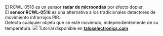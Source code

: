 El RCWL-0516 es un sensor **radar de microondas** por efecto dopler.  
El **sensor RCWL-0516** es una alternativa a los tradicionales detectores de movimiento infrarrojos PIR.  
Detecta cualquier objeto que se esté moviendo, independientemente de su temperatura. 
![](https://cdn.shopify.com/s/files/1/0020/8027/6524/files/sensor_de_precencia_1024x1024.png?v=1614370291)
Tutorial disponible en [**taloselectronics.com**](https://www.taloselectronics.com/blogs/tutoriales/sensor-de-presencia-rcwl-0516 "taloselectronics.com")
